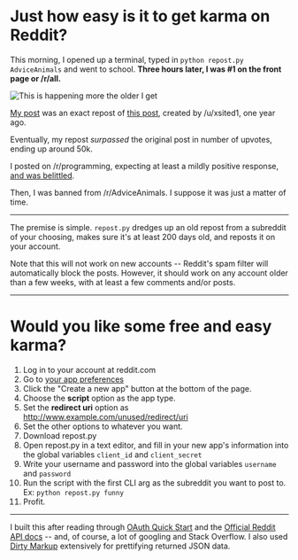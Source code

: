 # Just how easy is it to get karma on Reddit?

This morning, I opened up a terminal, typed in `python repost.py AdviceAnimals` and went to school. **Three hours later, I was #1 on the front page or /r/all.**

![This is happening more the older I get](http://i.imgur.com/MAncgmJ.png)

[My post](https://www.reddit.com/r/AdviceAnimals/comments/5zjeqj/this_is_happening_more_the_older_i_get/) was an exact repost of [this post](https://www.reddit.com/r/AdviceAnimals/comments/32eigr/this_is_happening_more_the_older_i_get/), created by /u/xsited1, one year ago.

Eventually, my repost *surpassed* the original post in number of upvotes, ending up around 50k.

I posted on /r/programming, expecting at least a mildly positive response, [and was belittled](https://lincoln-b.github.io/reddit-reposter/).

Then, I was banned from /r/AdviceAnimals. I suppose it was just a matter of time.

* * *

The premise is simple. `repost.py` dredges up an old repost from a subreddit of your choosing, makes sure it's at least 200 days old, and reposts it on your account. 

Note that this will not work on new accounts -- Reddit's spam filter will automatically block the posts. However, it should work on any account older than a few weeks, with at least a few comments and/or posts.

* * *

# Would you like some free and easy karma?
1. Log in to your account at reddit.com
2. Go to [your app preferences](https://www.reddit.com/prefs/apps)
3. Click the "Create a new app" button at the bottom of the page.
4. Choose the **script** option as the app type.
5. Set the **redirect uri** option as http://www.example.com/unused/redirect/uri 
6. Set the other options to whatever you want.
7. Download repost.py
8. Open repost.py in a text editor, and fill in your new app's information into the global variables `client_id` and `client_secret`
9. Write your username and password into the global variables `username` and `password`
10. Run the script with the first CLI arg as the subreddit you want to post to. Ex: `python repost.py funny`
11. Profit.

* * *

I built this after reading through [OAuth Quick Start](https://github.com/reddit/reddit/wiki/OAuth2-Quick-Start-Example) and the [Official Reddit API docs](https://www.reddit.com/dev/api/) -- and, of course, a lot of googling and Stack Overflow. I also used [Dirty Markup](https://dirtymarkup.com/) extensively for prettifying returned JSON data.
